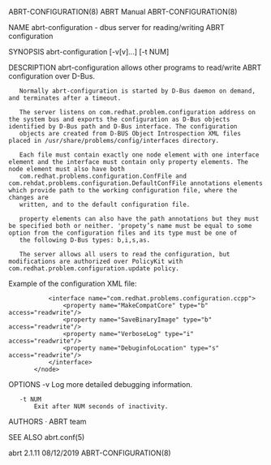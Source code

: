 ABRT-CONFIGURATION(8)                                                                            ABRT Manual                                                                            ABRT-CONFIGURATION(8)



NAME
       abrt-configuration - dbus server for reading/writing ABRT configuration

SYNOPSIS
       abrt-configuration [-v[v]...] [-t NUM]

DESCRIPTION
       abrt-configuration allows other programs to read/write ABRT configuration over D-Bus.

       Normally abrt-configuration is started by D-Bus daemon on demand, and terminates after a timeout.

       The server listens on com.redhat.problem.configuration address on the system bus and exports the configuration as D-Bus objects identified by D-Bus path and D-Bus interface. The configuration
       objects are created from D-BUS Object Introspection XML files placed in /usr/share/problems/config/interfaces directory.

       Each file must contain exactly one node element with one interface element and the interface must contain only property elements. The node element must also have both
       com.redhat.problems.configuration.ConfFile and com.rehdat.problems.configuration.DefaultConfFile annotations elements which provide path to the working configuration file, where the changes are
       written, and to the default configuration file.

       property elements can also have the path annotations but they must be specified both or neither. 'propety’s name must be equal to some option from the configuration files and its type must be one of
       the following D-Bus types: b,i,s,as.

       The server allows all users to read the configuration, but modifications are authorized over PolicyKit with com.redhat.problem.configuration.update policy.

   Example of the configuration XML file:
           <node name="/com/redhat/problems/configuration/ccpp">
               <annotation name="com.redhat.problems.ConfFile" value="/etc/abrt/plugins/CCpp.conf" />
               <annotation name="com.redhat.problems.DefaultConfFile" value="/usr/share/abrt/conf.d/plugins/CCpp.conf" />

               <interface name="com.redhat.problems.configuration.ccpp">
                   <property name="MakeCompatCore" type="b" access="readwrite"/>
                   <property name="SaveBinaryImage" type="b" access="readwrite"/>
                   <property name="VerboseLog" type="i" access="readwrite"/>
                   <property name="DebuginfoLocation" type="s" access="readwrite"/>
               </interface>
           </node>

OPTIONS
       -v
           Log more detailed debugging information.

       -t NUM
           Exit after NUM seconds of inactivity.

AUTHORS
       ·   ABRT team

SEE ALSO
       abrt.conf(5)



abrt 2.1.11                                                                                       08/12/2019                                                                            ABRT-CONFIGURATION(8)
